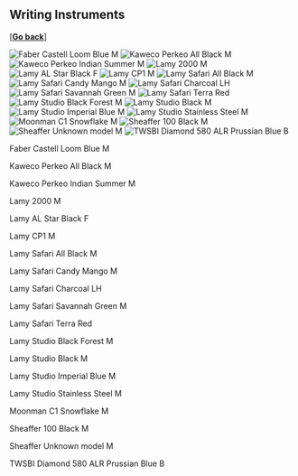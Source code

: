 ## Writing Instruments

[\[__Go back__\]](https://kagsimsek.github.io)

![Faber Castell Loom Blue M](./files/fpens/fpens_faber_castell_loom_blue_m.jpg)
![Kaweco Perkeo All Black M](./files/fpens/fpens_kaweco_perkeo_all_black_m.jpg)
![Kaweco Perkeo Indian Summer M](./files/fpens/fpens_kaweco_perkeo_indian_summer_m.jpg)
![Lamy 2000 M](./files/fpens/fpens_lamy_2000_m.jpg)
![Lamy AL Star Black F](./files/fpens/fpens_lamy_al_star_black_f.jpg)
![Lamy CP1 M](./files/fpens/fpens_lamy_cp1_m.jpg)
![Lamy Safari All Black M](./files/fpens/fpens_lamy_safari_all_black_m.jpg)
![Lamy Safari Candy Mango M](./files/fpens/fpens_lamy_safari_candy_mango_m.jpg)
![Lamy Safari Charcoal LH](./files/fpens/fpens_lamy_safari_charcoal_lh.jpg)
![Lamy Safari Savannah Green M](./files/fpens/fpens_lamy_safari_savannah_green_m.jpg)
![Lamy Safari Terra Red](./files/fpens/fpens_lamy_safari_terra_red_m.jpg)
![Lamy Studio Black Forest M](./files/fpens/fpens_lamy_studio_black_forest_m.jpg)
![Lamy Studio Black M](./files/fpens/fpens_lamy_studio_black_m.jpg)
![Lamy Studio Imperial Blue M](./files/fpens/fpens_lamy_studio_imperial_blue_m.jpg)
![Lamy Studio Stainless Steel M](./files/fpens/fpens_lamy_studio_stainless_steel_m.jpg)
![Moonman C1 Snowflake M](./files/fpens/fpens_moonman_c1_snowflake_m.jpg)
![Sheaffer 100 Black M](./files/fpens/fpens_sheaffer_100_black_m.jpg)
![Sheaffer Unknown model M](./files/fpens/fpens_sheaffer_unknown_m.jpg)
![TWSBI Diamond 580 ALR Prussian Blue B](./files/fpens/fpens_twsbi_diamond_580_alr_prussian_blue_b.jpg)

Faber Castell Loom Blue M

Kaweco Perkeo All Black M

Kaweco Perkeo Indian Summer M

Lamy 2000 M

Lamy AL Star Black F

Lamy CP1 M

Lamy Safari All Black M

Lamy Safari Candy Mango M

Lamy Safari Charcoal LH

Lamy Safari Savannah Green M

Lamy Safari Terra Red

Lamy Studio Black Forest M

Lamy Studio Black M

Lamy Studio Imperial Blue M

Lamy Studio Stainless Steel M

Moonman C1 Snowflake M

Sheaffer 100 Black M

Sheaffer Unknown model M

TWSBI Diamond 580 ALR Prussian Blue B
